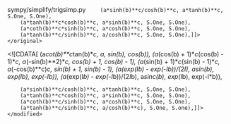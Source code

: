 <change>
<file change-number-for-this-file="1">sympy/simplify/trigsimp.py</file>
<original line-count="10" no-ellipsis="true"><![CDATA[
        (a*cot(b)**c*tan(b)**c, a, sin(b), cos(b)),
        (a*(cos(b) + 1)**c*(cos(b) - 1)**c,
            a*(-sin(b)**2)**c, cos(b) + 1, cos(b) - 1),
        (a*(sin(b) + 1)**c*(sin(b) - 1)**c,
            a*(-cos(b)**2)**c, sin(b) + 1, sin(b) - 1),
        (a*(exp(I*b) - exp(-I*b))/(2*I), a*sin(b), exp(I*b), exp(-I*b)),
        (a*(exp(I*b) - exp(-I*b))/(2*I*b), a*sinc(b), exp(I*b), exp(-I*b)),

        (a*sinh(b)**c/cosh(b)**c, a*tanh(b)**c, S.One, S.One),
        (a*tanh(b)**c*cosh(b)**c, a*sinh(b)**c, S.One, S.One),
        (a*coth(b)**c*sinh(b)**c, a*cosh(b)**c, S.One, S.One),
        (a*tanh(b)**c/sinh(b)**c, a/cosh(b)**c, S.One, S.One),]]></original>
<modified no-ellipsis="true"><![CDATA[
        (a*cot(b)**c*tan(b)**c, a, sin(b), cos(b)),
        (a*(cos(b) + 1)**c*(cos(b) - 1)**c,
            a*(-sin(b)**2)**c, cos(b) + 1, cos(b) - 1),
        (a*(sin(b) + 1)**c*(sin(b) - 1)**c,
            a*(-cos(b)**c)**c, sin(b) + 1, sin(b) - 1),
        (a*(exp(I*b) - exp(-I*b))/(2*I), a*sin(b), exp(I*b), exp(-I*b)),
        (a*(exp(I*b) - exp(-I*b))/(2*I*b), a*sinc(b), exp(I*b), exp(-I*b)),

        (a*sinh(b)**c/cosh(b)**c, a*tanh(b)**c, S.One, S.One),
        (a*tanh(b)**c*cosh(b)**c, a*sinh(b)**c, S.One, S.One),
        (a*coth(b)**c/sinh(b)**c, a*cosh(b)**c, S.One, S.One),
        (a*tanh(b)**c/sinh(b)**c, a/cosh(b)**c), S.One, S.one),]]></modified>
</change>